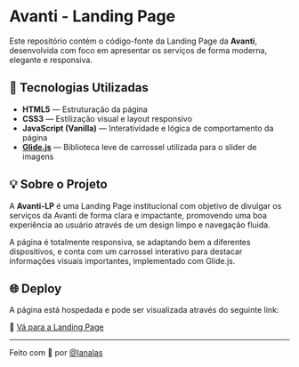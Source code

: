 # Avanti - Landing Page

Este repositório contém o código-fonte da Landing Page da **Avanti**, desenvolvida com foco em apresentar os serviços de forma moderna, elegante e responsiva.

## 🚀 Tecnologias Utilizadas

- **HTML5** — Estruturação da página
- **CSS3** — Estilização visual e layout responsivo
- **JavaScript (Vanilla)** — Interatividade e lógica de comportamento da página
- **[Glide.js](https://glidejs.com/)** — Biblioteca leve de carrossel utilizada para o slider de imagens

## 💡 Sobre o Projeto

A **Avanti-LP** é uma Landing Page institucional com objetivo de divulgar os serviços da Avanti de forma clara e impactante, promovendo uma boa experiência ao usuário através de um design limpo e navegação fluida.

A página é totalmente responsiva, se adaptando bem a diferentes dispositivos, e conta com um carrossel interativo para destacar informações visuais importantes, implementado com Glide.js.

## 🌐 Deploy

A página está hospedada e pode ser visualizada através do seguinte link:

🔗 [Vá para a Landing Page](https://avanti-lp.vercel.app)

---

Feito com 💙 por [@Ianalas](https://github.com/Ianalas)
